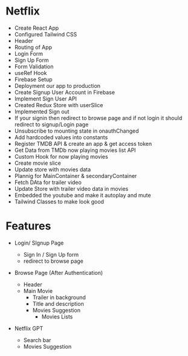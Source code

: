 # Netflix

- Create React App
- Configured Tailwind CSS
- Header
- Routing of App
- Login Form
- Sign Up Form
- Form Validation
- useRef Hook
- Firebase Setup
- Deployment our app to production
- Create Signup User Account in Firebase
- Implement Sign User API
- Created Redux Store with userSlice
- Implemented Sign out
- If your signin then redirect to browse page and if not login it should redirect to signup/Login page
- Unsubscribe to mounting state in onauthChanged
- Add hardcoded values into constants
- Register TMDB API & create an app & get access token
- Get Data from TMDb now playing movies list API
- Custom Hook for now playing movies
- Create movie slice
- Update store with movies data
- Plannig for MainContainer & secondaryContainer
- Fetch DAta for trailer video
- Update Store with trailer video data in movies
- Embedded the youtube and make it autoplay and mute
- Tailwind Classes to make look good


# Features

- Login/ SIgnup Page

  - Sign In / Sign Up form
  - redirect to browse page

- Browse Page (After Authentication)

  - Header
  - Main Movie
    - Trailer in background
    - Title and description
    - Movies Suggestion
      - Movies Lists

- Netflix GPT
  - Search bar
  - Movies Suggestion
